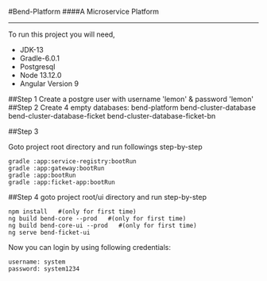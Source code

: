 #Bend-Platform
####A Microservice Platform
<hr/>
To run this project you will need,

* JDK-13
* Gradle-6.0.1
* Postgresql
* Node 13.12.0
* Angular Version 9

##Step 1
Create a postgre user with username 'lemon' & password 'lemon'
##Step 2
Create 4 empty databases:
    bend-platform
    bend-cluster-database
    bend-cluster-database-ficket
    bend-cluster-database-ficket-bn

##Step 3

Goto project root directory and run followings step-by-step

    gradle :app:service-registry:bootRun
    gradle :app:gateway:bootRun
    gradle :app:bootRun
    gradle :app:ficket-app:bootRun
    
##Step 4
goto project root/ui directory and run step-by-step

    npm install   #(only for first time)
    ng build bend-core --prod   #(only for first time)
    ng build bend-core-ui --prod   #(only for first time)
    ng serve bend-ficket-ui
    
Now you can login by using following credentials:

    username: system
    password: system1234
    